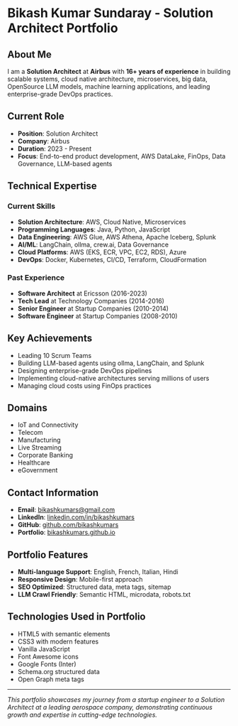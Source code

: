 # Bikash Kumar Sundaray - Solution Architect Portfolio

## About Me

I am a **Solution Architect** at **Airbus** with **16+ years of experience** in building scalable systems, cloud native architecture, microservices, big data, OpenSource LLM models, machine learning applications, and leading enterprise-grade DevOps practices.

## Current Role
- **Position**: Solution Architect
- **Company**: Airbus
- **Duration**: 2023 - Present
- **Focus**: End-to-end product development, AWS DataLake, FinOps, Data Governance, LLM-based agents

## Technical Expertise

### Current Skills
- **Solution Architecture**: AWS, Cloud Native, Microservices
- **Programming Languages**: Java, Python, JavaScript
- **Data Engineering**: AWS Glue, AWS Athena, Apache Iceberg, Splunk
- **AI/ML**: LangChain, ollma, crew.ai, Data Governance
- **Cloud Platforms**: AWS (EKS, ECR, VPC, EC2, RDS), Azure
- **DevOps**: Docker, Kubernetes, CI/CD, Terraform, CloudFormation

### Past Experience
- **Software Architect** at Ericsson (2016-2023)
- **Tech Lead** at Technology Companies (2014-2016)
- **Senior Engineer** at Startup Companies (2010-2014)
- **Software Engineer** at Startup Companies (2008-2010)

## Key Achievements
- Leading 10 Scrum Teams
- Building LLM-based agents using ollma, LangChain, and Splunk
- Designing enterprise-grade DevOps pipelines
- Implementing cloud-native architectures serving millions of users
- Managing cloud costs using FinOps practices

## Domains
- IoT and Connectivity
- Telecom
- Manufacturing
- Live Streaming
- Corporate Banking
- Healthcare
- eGovernment

## Contact Information
- **Email**: bikashkumars@gmail.com
- **LinkedIn**: [linkedin.com/in/bikashkumars](https://linkedin.com/in/bikashkumars)
- **GitHub**: [github.com/bikashkumars](https://github.com/bikashkumars)
- **Portfolio**: [bikashkumars.github.io](https://bikashkumars.github.io)

## Portfolio Features
- **Multi-language Support**: English, French, Italian, Hindi
- **Responsive Design**: Mobile-first approach
- **SEO Optimized**: Structured data, meta tags, sitemap
- **LLM Crawl Friendly**: Semantic HTML, microdata, robots.txt

## Technologies Used in Portfolio
- HTML5 with semantic elements
- CSS3 with modern features
- Vanilla JavaScript
- Font Awesome icons
- Google Fonts (Inter)
- Schema.org structured data
- Open Graph meta tags

---

*This portfolio showcases my journey from a startup engineer to a Solution Architect at a leading aerospace company, demonstrating continuous growth and expertise in cutting-edge technologies.*